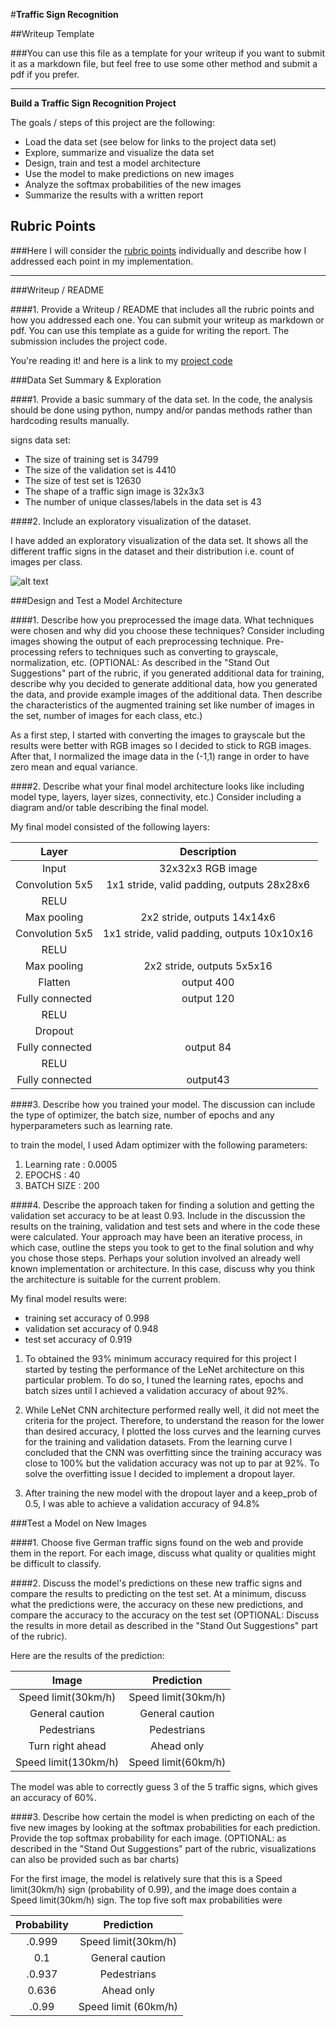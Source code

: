 #**Traffic Sign Recognition** 

##Writeup Template

###You can use this file as a template for your writeup if you want to submit it as a markdown file, but feel free to use some other method and submit a pdf if you prefer.

---

**Build a Traffic Sign Recognition Project**

The goals / steps of this project are the following:
* Load the data set (see below for links to the project data set)
* Explore, summarize and visualize the data set
* Design, train and test a model architecture
* Use the model to make predictions on new images
* Analyze the softmax probabilities of the new images
* Summarize the results with a written report


[//]: # (Image References)

[image1]: ./examples/visualization.PNG "Visualization"


## Rubric Points
###Here I will consider the [rubric points](https://review.udacity.com/#!/rubrics/481/view) individually and describe how I addressed each point in my implementation.  

---
###Writeup / README

####1. Provide a Writeup / README that includes all the rubric points and how you addressed each one. You can submit your writeup as markdown or pdf. You can use this template as a guide for writing the report. The submission includes the project code.

You're reading it! and here is a link to my [project code](https://github.com/udacity/CarND-Traffic-Sign-Classifier-Project/blob/master/Traffic_Sign_Classifier.ipynb)

###Data Set Summary & Exploration

####1. Provide a basic summary of the data set. In the code, the analysis should be done using python, numpy and/or pandas methods rather than hardcoding results manually.

signs data set:

* The size of training set is  34799
* The size of the validation set is 4410
* The size of test set is 12630
* The shape of a traffic sign image is 32x3x3
* The number of unique classes/labels in the data set is 43

####2. Include an exploratory visualization of the dataset.

I have added an exploratory visualization of the data set. It shows all the different traffic signs in the dataset and their distribution i.e. count of images per class. 

![alt text][image1]

###Design and Test a Model Architecture

####1. Describe how you preprocessed the image data. What techniques were chosen and why did you choose these techniques? Consider including images showing the output of each preprocessing technique. Pre-processing refers to techniques such as converting to grayscale, normalization, etc. (OPTIONAL: As described in the "Stand Out Suggestions" part of the rubric, if you generated additional data for training, describe why you decided to generate additional data, how you generated the data, and provide example images of the additional data. Then describe the characteristics of the augmented training set like number of images in the set, number of images for each class, etc.)

As a first step, I started with converting the images to grayscale but the results were better with RGB images so I decided to stick to RGB images. 
After that, I normalized the image data in the (-1,1) range in order to have zero mean and equal variance.
 

####2. Describe what your final model architecture looks like including model type, layers, layer sizes, connectivity, etc.) Consider including a diagram and/or table describing the final model.

My final model consisted of the following layers:

| Layer         		|     Description	        					| 
|:---------------------:|:---------------------------------------------:| 
| Input         		| 32x32x3 RGB image   							| 
| Convolution 5x5     	| 1x1 stride, valid padding, outputs 28x28x6 	|
| RELU					|												|
| Max pooling	      	| 2x2 stride,  outputs 14x14x6 				|
| Convolution 5x5	     |  1x1 stride, valid padding, outputs 10x10x16 |
| RELU					|												|
| Max pooling	      	| 2x2 stride,  outputs 5x5x16  				|
| Flatten  | output 400 |
| Fully connected		| output 120        									|
| RELU					|												|
| Dropout  |            |
| Fully connected		| output 84        									|
| RELU					|												|
| Fully connected		| output43        								 	|
 


####3. Describe how you trained your model. The discussion can include the type of optimizer, the batch size, number of epochs and any hyperparameters such as learning rate.

to train the model, I used Adam optimizer with the following parameters:
1. Learning rate : 0.0005
2. EPOCHS : 40
3. BATCH SIZE : 200

####4. Describe the approach taken for finding a solution and getting the validation set accuracy to be at least 0.93. Include in the discussion the results on the training, validation and test sets and where in the code these were calculated. Your approach may have been an iterative process, in which case, outline the steps you took to get to the final solution and why you chose those steps. Perhaps your solution involved an already well known implementation or architecture. In this case, discuss why you think the architecture is suitable for the current problem.

My final model results were:
* training set accuracy of 0.998
* validation set accuracy of 0.948 
* test set accuracy of 0.919

1. To obtained the 93% minimum accuracy required for this project I started by testing the performance of the LeNet architecture on this particular problem. To do so, I tuned the learning rates, epochs and batch sizes until I achieved a validation accuracy of about 92%.

2. While LeNet CNN architecture performed really well, it did not meet the criteria for the project. Therefore, to understand the reason for the lower than desired accuracy, I plotted the loss curves and the learning curves for the training and validation datasets. From the learning curve I concluded that the CNN was overfitting since the training accuracy was close to 100% but the validation accuracy was not up to par at 92%. To solve the overfitting issue I decided to implement a dropout layer.

3. After training the new model with the dropout layer and a keep_prob of 0.5, I was able to achieve a validation accuracy of 94.8%
 

###Test a Model on New Images

####1. Choose five German traffic signs found on the web and provide them in the report. For each image, discuss what quality or qualities might be difficult to classify.


####2. Discuss the model's predictions on these new traffic signs and compare the results to predicting on the test set. At a minimum, discuss what the predictions were, the accuracy on these new predictions, and compare the accuracy to the accuracy on the test set (OPTIONAL: Discuss the results in more detail as described in the "Stand Out Suggestions" part of the rubric).

Here are the results of the prediction:

| Image			        |     Prediction	        					| 
|:---------------------:|:---------------------------------------------:| 
| Speed limit(30km/h)     		| Speed limit(30km/h) 									| 
| General caution     			| General caution 										|
| Pedestrians					| Pedestrians											|
| Turn right ahead	      		| Ahead only					 				|
| Speed limit(130km/h)			| Speed limit(60km/h)      							|


The model was able to correctly guess 3 of the 5 traffic signs, which gives an accuracy of 60%. 

####3. Describe how certain the model is when predicting on each of the five new images by looking at the softmax probabilities for each prediction. Provide the top softmax probability for each image. (OPTIONAL: as described in the "Stand Out Suggestions" part of the rubric, visualizations can also be provided such as bar charts)

For the first image, the model is relatively sure that this is a Speed limit(30km/h) sign (probability of 0.99), and the image does contain a Speed limit(30km/h) sign. The top five soft max probabilities were

| Probability         	|     Prediction	        					| 
|:---------------------:|:---------------------------------------------:| 
| .0.999         			| Speed limit(30km/h)    									| 
|  0.1     				| General caution 										|
| .0.937					| Pedestrians											|
|  0.636	      			| Ahead only					 				|
| .0.99				    | Speed limit (60km/h)     							|



